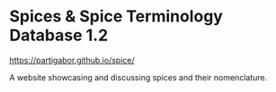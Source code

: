 # Spices & Spice Terminology Database 1.2

https://partigabor.github.io/spice/

A website showcasing and discussing spices and their nomenclature.
